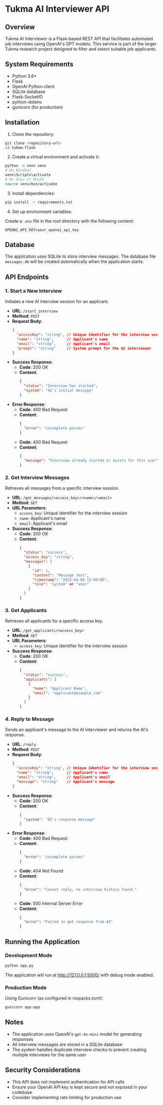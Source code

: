 # Tukma AI Interviewer API

## Overview

Tukma AI Interviewer is a Flask-based REST API that facilitates automated job interviews using OpenAI's GPT models. This service is part of the larger Tukma research project designed to filter and select suitable job applicants.

## System Requirements

- Python 3.6+
- Flask
- OpenAI Python client
- SQLite database
- Flask-SocketIO
- python-dotenv
- gunicorn (for production)

## Installation

1. Clone the repository:
```bash
git clone <repository-url>
cd tukma-flask
```

2. Create a virtual environment and activate it:
```bash
python -m venv venv
# On Windows
venv\Scripts\activate
# On Unix or MacOS
source venv/bin/activate
```

3. Install dependencies:
```bash
pip install -r requirements.txt
```

4. Set up environment variables:

Create a `.env` file in the root directory with the following content:
```
OPENAI_API_KEY=your_openai_api_key
```

## Database

The application uses SQLite to store interview messages. The database file `messages.db` will be created automatically when the application starts.

## API Endpoints

### 1. Start a New Interview

Initiates a new AI interview session for an applicant.

- **URL**: `/start_interview`
- **Method**: `POST`
- **Request Body**:
  ```json
  {
    "accessKey": "string", // Unique identifier for the interview session
    "name": "string",      // Applicant's name
    "email": "string",     // Applicant's email
    "prompt": "string"     // System prompt for the AI interviewer
  }
  ```
- **Success Response**:
  - **Code**: 200 OK
  - **Content**:
    ```json
    {
      "status": "Interview has started",
      "system": "AI's initial message"
    }
    ```
- **Error Response**:
  - **Code**: 400 Bad Request
  - **Content**:
    ```json
    {
      "error": "incomplete params"
    }
    ```
  - **Code**: 400 Bad Request
  - **Content**:
    ```json
    {
      "message": "Interview already started or exists for this user"
    }
    ```

### 2. Get Interview Messages

Retrieves all messages from a specific interview session.

- **URL**: `/get_messages/<access_key>/<name>/<email>`
- **Method**: `GET`
- **URL Parameters**:
  - `access_key`: Unique identifier for the interview session
  - `name`: Applicant's name
  - `email`: Applicant's email
- **Success Response**:
  - **Code**: 200 OK
  - **Content**:
    ```json
    {
      "status": "success",
      "access_key": "string",
      "messages": [
        {
          "id": 1,
          "content": "Message text",
          "timestamp": "2025-04-06 12:00:00",
          "role": "system" or "user"
        }
      ]
    }
    ```

### 3. Get Applicants

Retrieves all applicants for a specific access key.

- **URL**: `/get_applicants/<access_key>`
- **Method**: `GET`
- **URL Parameters**:
  - `access_key`: Unique identifier for the interview session
- **Success Response**:
  - **Code**: 200 OK
  - **Content**:
    ```json
    {
      "status": "success",
      "applicants": [
        {
          "name": "Applicant Name",
          "email": "applicant@example.com"
        }
      ]
    }
    ```

### 4. Reply to Message

Sends an applicant's message to the AI interviewer and returns the AI's response.

- **URL**: `/reply`
- **Method**: `POST`
- **Request Body**:
  ```json
  {
    "accessKey": "string", // Unique identifier for the interview session
    "name": "string",      // Applicant's name
    "email": "string",     // Applicant's email
    "message": "string"    // Applicant's message
  }
  ```
- **Success Response**:
  - **Code**: 200 OK
  - **Content**:
    ```json
    {
      "system": "AI's response message"
    }
    ```
- **Error Response**:
  - **Code**: 400 Bad Request
  - **Content**:
    ```json
    {
      "error": "incomplete params"
    }
    ```
  - **Code**: 404 Not Found
  - **Content**:
    ```json
    {
      "error": "Cannot reply, no interview history found."
    }
    ```
  - **Code**: 500 Internal Server Error
  - **Content**:
    ```json
    {
      "error": "Failed to get response from AI"
    }
    ```

## Running the Application

### Development Mode

```bash
python app.py
```

The application will run at http://127.0.0.1:5000/ with debug mode enabled.

### Production Mode

Using Gunicorn (as configured in nixpacks.toml):

```bash
gunicorn app:app
```

## Notes

- The application uses OpenAI's `gpt-4o-mini` model for generating responses
- All interview messages are stored in a SQLite database
- The system handles duplicate interview checks to prevent creating multiple interviews for the same user

## Security Considerations

- This API does not implement authentication for API calls
- Ensure your OpenAI API key is kept secure and not exposed in your codebase
- Consider implementing rate limiting for production use
